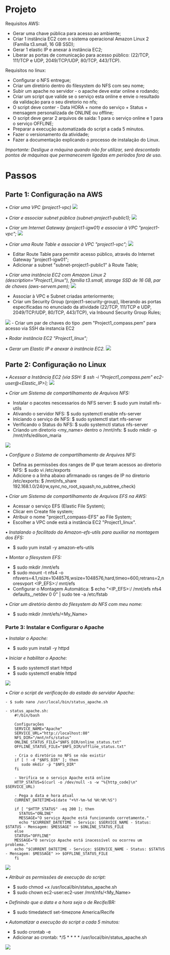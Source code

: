 # Projeto

Requisitos AWS:
-	Gerar uma chave pública para acesso ao ambiente;
-	Criar 1 instância EC2 com o sistema operacional Amazon Linux 2 (Família t3.small, 16 GB SSD);
-	Gerar 1 elastic IP e anexar à instância EC2;
-	Liberar as portas de comunicação para acesso público: (22/TCP, 111/TCP e UDP, 2049/TCP/UDP, 80/TCP, 443/TCP).

Requisitos no linux:
-	Configurar o NFS entregue;
-	Criar um diretório dentro do filesystem do NFS com seu nome;
-	Subir um apache no servidor - o apache deve estar online e rodando;
-	Criar um script que valide se o serviço esta online e envie o resultado da validação para o seu diretorio no nfs;
-	O script deve conter - Data HORA + nome do serviço + Status + mensagem personalizada de ONLINE ou offline;
-	O script deve gerar 2 arquivos de saida: 1 para o serviço online e 1 para o serviço OFFLINE;
-	Preparar a execução automatizada do script a cada 5 minutos.
-	Fazer o versionamento da atividade;
-	Fazer a documentação explicando o processo de instalação do Linux.

*Importante: Desligue a máquina quando não for utilizar, será descontado pontos de máquinas que permanecerem ligadas em períodos fora de uso.*


# Passos

## Parte 1: Configuração na AWS
•	*Criar uma VPC (project1-vpc)*
<img src="/imgs/image.png">

•	*Criar e associar subnet pública (subnet-project1-public1);*
<img src="/imgs/image1.png">

•	*Criar um Internet Gateway (project1-igw01) e associar à VPC "project1-vpc";*
<img src="/imgs/image2.png">

•	*Criar uma Route Table e associar à VPC "project1-vpc";*
<img src="/imgs/image3.png">
- Editar Route Table para permitir acesso público, através do Internet Gateway "project1-igw01";
- Adicionar a subnet "subnet-project1-public1" à Route Table;

•	*Criar uma instância EC2 com Amazon Linux 2 (description="Project1_linux"), família t3.small, storage SSD de 16 GB, par de chaves (aws-servem.pem);*
<img src="/imgs/image4.png">
- Associar à VPC e Subnet criadas anteriormente;
- Criar um Security Group (project1-security-group), liberando as portas especificadas no enunciado da atividade (22/TCP, 111/TCP e UDP, 2049/TCP/UDP, 80/TCP, 443/TCP), via Inbound Security Group Rules;
<img src="/imgs/image5.png">
- Criar um par de chaves do tipo .pem "Project1_compass.pem" para acesso via SSH da instancia EC2

•	*Rodar instância EC2 "Project1_linux";*

•	*Gerar um Elastic IP e anexar à instância EC2.*
<img src="/imgs/image6.png">

## Parte 2: Configuração no Linux
•	*Acessar a Instância EC2 (via SSH: $ ssh -i "Project1_compass.pem" ec2-user@<Elastic_IP>);*
<img src="/imgs/image7.png">

•	*Criar um Sistema de compartilhamento de Arquivos NFS:*
 - Instalar o pacotes nescessarios do NFS server: $ sudo yum install nfs-utils
 - Ativando o servidor NFS: $ sudo systemctl enable nfs-server
 - Iniciando o serviço de NFS: $ sudo systemctl start nfs-server
 - Verificando o Status do NFS: $ sudo systemctl status nfs-server
 - Criando um diretorio <my_name> dentro o /mnt/nfs: $ sudo mkdir -p /mnt/nfs/edilson_maria
<img src="/imgs/image8.png">

•	*Configure o Sistema de compartilhamento de Arquivos NFS:*
 - Defina as permissões dos ranges de IP que teram acessos ao diretorio NFS:
  $ sudo vi /etc/exports
 - Adicione o a linha abaixo afirmanado os ranges de IP no diretorio /etc/exports:
  $ /mnt/nfs_share 192.168.1.0/24(rw,sync,no_root_squash,no_subtree_check)


•	*Criar um Sistema de compartilhamento de Arquivos EFS na AWS:*
 - Acessar o serviço EFS (Elastic File System);
 - Clicar em Create file system;
 - Atribuir o nome "project1_compass-EFS" ao File System;
 - Escolher a VPC onde está a instância EC2 "Project1_linux".

• *Instalando o facilitado da Amazon-efs-utils para auxiliar na montagem dos EFS:*
 - $ sudo yum install -y amazon-efs-utils

•	*Montar o filesystem EFS:*
 - $ sudo mkdir /mnt/efs
 - $ sudo mount -t nfs4 -o nfsvers=4.1,rsize=1048576,wsize=1048576,hard,timeo=600,retrans=2,noresvport <IP_EFS>:/ mnt/efs 
 - Configurar o Montagem Automática: $ echo "<IP_EFS>:/ /mnt/efs nfs4 defaults,_netdev 0 0" | sudo tee -a /etc/fstab

•	*Criar um diretório dentro do filesystem do NFS com meu nome:* 
 - $ sudo mkdir /mnt/efs/<My_Name>

### Parte 3: Instalar e Configurar o Apache
•	*Instalar o Apache:* 
 - $ sudo yum install -y httpd

•	*Iniciar e habilitar o Apache:* 
 - $ sudo systemctl start httpd 
 - $ sudo systemctl enable httpd
<img src="/imgs/image9.png">

•	*Criar o script de verificação do estado do servidor Apache:*

	- $ sudo nano /usr/local/bin/status_apache.sh

	- status_apache.sh:
		#!/bin/bash

        Configurações
        SERVICE_NAME="Apache"
        SERVICE_URL="http://localhost:80"
        NFS_DIR="/mnt/nfs/status"
        ONLINE_STATUS_FILE="$NFS_DIR/online_status.txt"
        OFFLINE_STATUS_FILE="$NFS_DIR/offline_status.txt"

        - Cria o diretório no NFS se não existir
        if [ ! -d "$NFS_DIR" ]; then
           sudo mkdir -p "$NFS_DIR"
        fi

        - Verifica se o serviço Apache está online
        HTTP_STATUS=$(curl -o /dev/null -s -w "%{http_code}\n" $SERVICE_URL)

        - Pega a data e hora atual
        CURRENT_DATETIME=$(date "+%Y-%m-%d %H:%M:%S")

        if [ "$HTTP_STATUS" -eq 200 ]; then
          STATUS="ONLINE"
          MESSAGE="O serviço Apache está funcionando corretamente."
          echo "$CURRENT_DATETIME - Serviço: $SERVICE_NAME - Status: $STATUS - Mensagem: $MESSAGE" >> $ONLINE_STATUS_FILE
        else
        STATUS="OFFLINE"
        MESSAGE="O serviço Apache está inacessível ou ocorreu um problema."
        echo "$CURRENT_DATETIME - Serviço: $SERVICE_NAME - Status: $STATUS - Mensagem: $MESSAGE" >> $OFFLINE_STATUS_FILE
        fi
<img src="/imgs/image10.png">

•	*Atribuir as permissões de execução do script:*
 - $ sudo chmod +x /usr/local/bin/status_apache.sh
 - $ sudo chown ec2-user:ec2-user /mnt/nfs/<My_Name>

•	*Definindo que a data e a hora seja o de Recife/BR:*
 - $ sudo timedatectl set-timezone America/Recife
  
•	*Automatizar a execução do script a cada 5 minutos:*
 - $ sudo crontab -e
 - Adicionar ao crontab: */5 * * * * /usr/local/bin/status_apache.sh
<img src="/imgs/image11.png">



[def]: image.png